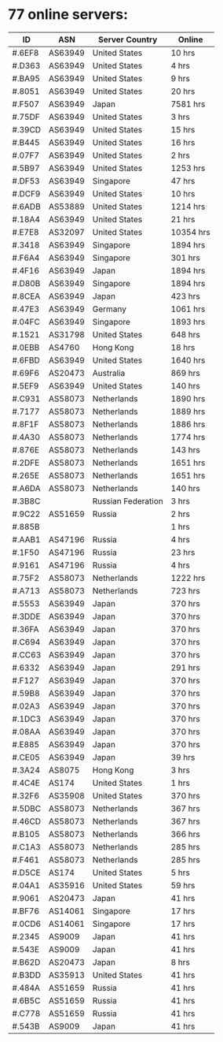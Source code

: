 # 77 online servers:

| ID | ASN | Server Country | Online |
| ------ | ------ | ------ | ------ |
| #.6EF8 | AS63949 | United States | 10 hrs |
| #.D363 | AS63949 | United States | 4 hrs |
| #.BA95 | AS63949 | United States | 9 hrs |
| #.8051 | AS63949 | United States | 20 hrs |
| #.F507 | AS63949 | Japan | 7581 hrs |
| #.75DF | AS63949 | United States | 3 hrs |
| #.39CD | AS63949 | United States | 15 hrs |
| #.B445 | AS63949 | United States | 16 hrs |
| #.07F7 | AS63949 | United States | 2 hrs |
| #.5B97 | AS63949 | United States | 1253 hrs |
| #.DF53 | AS63949 | Singapore | 47 hrs |
| #.DCF9 | AS63949 | United States | 10 hrs |
| #.6ADB | AS53889 | United States | 1214 hrs |
| #.18A4 | AS63949 | United States | 21 hrs |
| #.E7E8 | AS32097 | United States | 10354 hrs |
| #.3418 | AS63949 | Singapore | 1894 hrs |
| #.F6A4 | AS63949 | Singapore | 301 hrs |
| #.4F16 | AS63949 | Japan | 1894 hrs |
| #.D80B | AS63949 | Singapore | 1894 hrs |
| #.8CEA | AS63949 | Japan | 423 hrs |
| #.47E3 | AS63949 | Germany | 1061 hrs |
| #.04FC | AS63949 | Singapore | 1893 hrs |
| #.1521 | AS31798 | United States | 648 hrs |
| #.0EBB | AS4760 | Hong Kong | 18 hrs |
| #.6FBD | AS63949 | United States | 1640 hrs |
| #.69F6 | AS20473 | Australia | 869 hrs |
| #.5EF9 | AS63949 | United States | 140 hrs |
| #.C931 | AS58073 | Netherlands | 1890 hrs |
| #.7177 | AS58073 | Netherlands | 1889 hrs |
| #.8F1F | AS58073 | Netherlands | 1886 hrs |
| #.4A30 | AS58073 | Netherlands | 1774 hrs |
| #.876E | AS58073 | Netherlands | 143 hrs |
| #.2DFE | AS58073 | Netherlands | 1651 hrs |
| #.265E | AS58073 | Netherlands | 1651 hrs |
| #.A6DA | AS58073 | Netherlands | 140 hrs |
| #.3B8C |  | Russian Federation | 3 hrs |
| #.9C22 | AS51659 | Russia | 2 hrs |
| #.885B |  |  | 1 hrs |
| #.AAB1 | AS47196 | Russia | 4 hrs |
| #.1F50 | AS47196 | Russia | 23 hrs |
| #.9161 | AS47196 | Russia | 4 hrs |
| #.75F2 | AS58073 | Netherlands | 1222 hrs |
| #.A713 | AS58073 | Netherlands | 723 hrs |
| #.5553 | AS63949 | Japan | 370 hrs |
| #.3DDE | AS63949 | Japan | 370 hrs |
| #.36FA | AS63949 | Japan | 370 hrs |
| #.C694 | AS63949 | Japan | 370 hrs |
| #.CC63 | AS63949 | Japan | 370 hrs |
| #.6332 | AS63949 | Japan | 291 hrs |
| #.F127 | AS63949 | Japan | 370 hrs |
| #.59B8 | AS63949 | Japan | 370 hrs |
| #.02A3 | AS63949 | Japan | 370 hrs |
| #.1DC3 | AS63949 | Japan | 370 hrs |
| #.08AA | AS63949 | Japan | 370 hrs |
| #.E885 | AS63949 | Japan | 370 hrs |
| #.CE05 | AS63949 | Japan | 39 hrs |
| #.3A24 | AS8075 | Hong Kong | 3 hrs |
| #.4C4E | AS174 | United States | 1 hrs |
| #.32F6 | AS35908 | United States | 370 hrs |
| #.5DBC | AS58073 | Netherlands | 367 hrs |
| #.46CD | AS58073 | Netherlands | 367 hrs |
| #.B105 | AS58073 | Netherlands | 366 hrs |
| #.C1A3 | AS58073 | Netherlands | 285 hrs |
| #.F461 | AS58073 | Netherlands | 285 hrs |
| #.D5CE | AS174 | United States | 5 hrs |
| #.04A1 | AS35916 | United States | 59 hrs |
| #.9061 | AS20473 | Japan | 41 hrs |
| #.BF76 | AS14061 | Singapore | 17 hrs |
| #.0CD6 | AS14061 | Singapore | 17 hrs |
| #.2345 | AS9009 | Japan | 41 hrs |
| #.543E | AS9009 | Japan | 41 hrs |
| #.B62D | AS20473 | Japan | 8 hrs |
| #.B3DD | AS35913 | United States | 41 hrs |
| #.484A | AS51659 | Russia | 41 hrs |
| #.6B5C | AS51659 | Russia | 41 hrs |
| #.C778 | AS51659 | Russia | 41 hrs |
| #.543B | AS9009 | Japan | 41 hrs |

